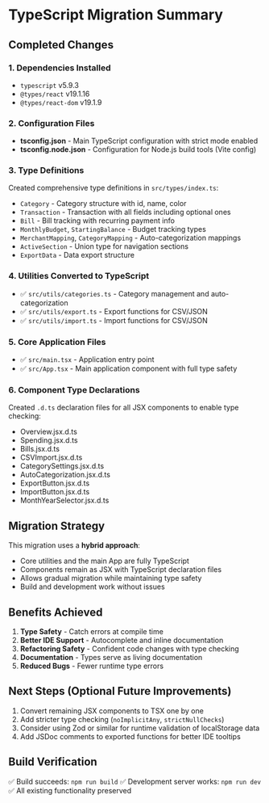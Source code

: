 # TypeScript Migration Summary

## Completed Changes

### 1. Dependencies Installed
- `typescript` v5.9.3
- `@types/react` v19.1.16
- `@types/react-dom` v19.1.9

### 2. Configuration Files
- **tsconfig.json** - Main TypeScript configuration with strict mode enabled
- **tsconfig.node.json** - Configuration for Node.js build tools (Vite config)

### 3. Type Definitions
Created comprehensive type definitions in `src/types/index.ts`:
- `Category` - Category structure with id, name, color
- `Transaction` - Transaction with all fields including optional ones
- `Bill` - Bill tracking with recurring payment info
- `MonthlyBudget`, `StartingBalance` - Budget tracking types
- `MerchantMapping`, `CategoryMapping` - Auto-categorization mappings
- `ActiveSection` - Union type for navigation sections
- `ExportData` - Data export structure

### 4. Utilities Converted to TypeScript
- ✅ `src/utils/categories.ts` - Category management and auto-categorization
- ✅ `src/utils/export.ts` - Export functions for CSV/JSON
- ✅ `src/utils/import.ts` - Import functions for CSV/JSON

### 5. Core Application Files
- ✅ `src/main.tsx` - Application entry point
- ✅ `src/App.tsx` - Main application component with full type safety

### 6. Component Type Declarations
Created `.d.ts` declaration files for all JSX components to enable type checking:
- Overview.jsx.d.ts
- Spending.jsx.d.ts
- Bills.jsx.d.ts
- CSVImport.jsx.d.ts
- CategorySettings.jsx.d.ts
- AutoCategorization.jsx.d.ts
- ExportButton.jsx.d.ts
- ImportButton.jsx.d.ts
- MonthYearSelector.jsx.d.ts

## Migration Strategy

This migration uses a **hybrid approach**:
- Core utilities and the main App are fully TypeScript
- Components remain as JSX with TypeScript declaration files
- Allows gradual migration while maintaining type safety
- Build and development work without issues

## Benefits Achieved

1. **Type Safety** - Catch errors at compile time
2. **Better IDE Support** - Autocomplete and inline documentation
3. **Refactoring Safety** - Confident code changes with type checking
4. **Documentation** - Types serve as living documentation
5. **Reduced Bugs** - Fewer runtime type errors

## Next Steps (Optional Future Improvements)

1. Convert remaining JSX components to TSX one by one
2. Add stricter type checking (`noImplicitAny`, `strictNullChecks`)
3. Consider using Zod or similar for runtime validation of localStorage data
4. Add JSDoc comments to exported functions for better IDE tooltips

## Build Verification

✅ Build succeeds: `npm run build`
✅ Development server works: `npm run dev`
✅ All existing functionality preserved
